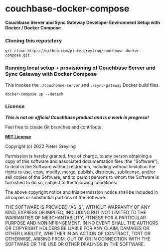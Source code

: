 # couchbase-docker-compose
**Couchbase Server and Sync Gateway Developer Environment Setup with Docker / Docker Compose**

### Cloning this repository

`git clone https://github.com/pietergreyling/couchbase-docker-compose.git`


### Running local setup + provisioning of Couchbase Server and Sync Gateway with Docker Compose

This invokes the `./couchbase-server` and `./sync-gateway` Docker build files.

`docker-compose up --detach`


### License

***This is not an official Couchbase product and is a work in progress!***

Feel free to create Git branches and contribute.

**[MIT License](https://opensource.org/licenses/MIT)**

Copyright (c) 2022 Pieter Greyling

Permission is hereby granted, free of charge, to any person obtaining a copy
of this software and associated documentation files (the "Software"), to deal
in the Software without restriction, including without limitation the rights
to use, copy, modify, merge, publish, distribute, sublicense, and/or sell
copies of the Software, and to permit persons to whom the Software is
furnished to do so, subject to the following conditions:

The above copyright notice and this permission notice shall be included in all
copies or substantial portions of the Software.

THE SOFTWARE IS PROVIDED "AS IS", WITHOUT WARRANTY OF ANY KIND, EXPRESS OR
IMPLIED, INCLUDING BUT NOT LIMITED TO THE WARRANTIES OF MERCHANTABILITY,
FITNESS FOR A PARTICULAR PURPOSE AND NONINFRINGEMENT. IN NO EVENT SHALL THE
AUTHORS OR COPYRIGHT HOLDERS BE LIABLE FOR ANY CLAIM, DAMAGES OR OTHER
LIABILITY, WHETHER IN AN ACTION OF CONTRACT, TORT OR OTHERWISE, ARISING FROM,
OUT OF OR IN CONNECTION WITH THE SOFTWARE OR THE USE OR OTHER DEALINGS IN THE
SOFTWARE.
